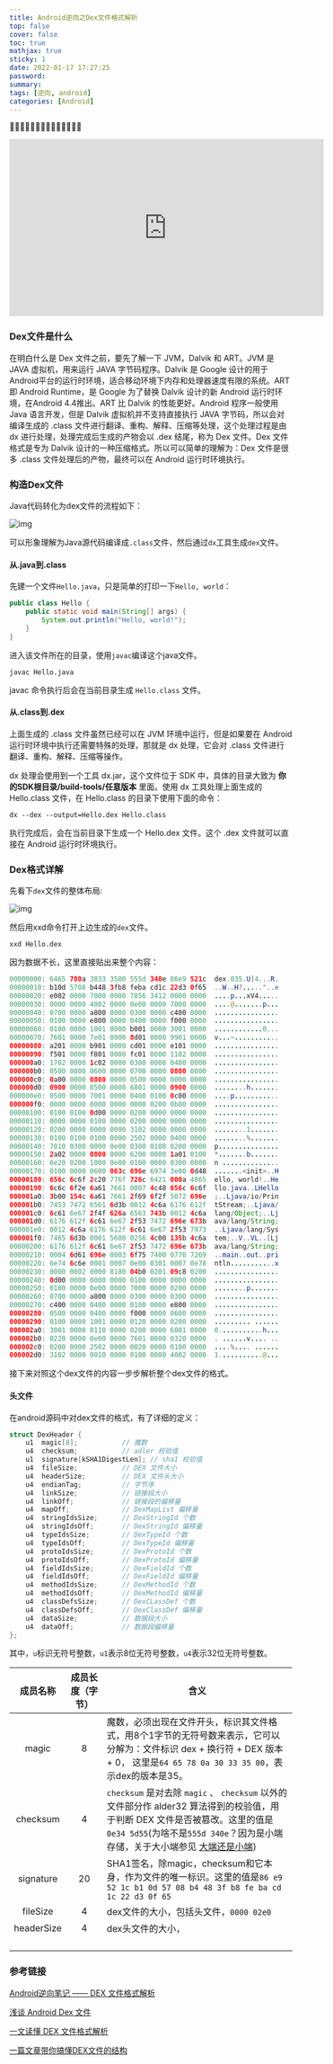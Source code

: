 ```yaml
---
title: Android逆向之Dex文件格式解析
top: false
cover: false
toc: true
mathjax: true
sticky: 1
date: 2022-01-17 17:27:25
password:
summary:
tags: [逆向, android]
categories: [Android]
---
```




<div align="center"><iframe width="560" height="315" src="https://www.youtube.com/embed/mXf3Klcn-sM" title="YouTube video player" frameborder="0" allow="accelerometer; autoplay; clipboard-write; encrypted-media; gyroscope; picture-in-picture" allowfullscreen></iframe></div>



### Dex文件是什么

在明白什么是 Dex 文件之前，要先了解一下 JVM，Dalvik 和 ART。JVM 是 JAVA 虚拟机，用来运行 JAVA 字节码程序。Dalvik 是 Google 设计的用于 Android平台的运行时环境，适合移动环境下内存和处理器速度有限的系统。ART 即 Android Runtime，是 Google 为了替换 Dalvik 设计的新 Android 运行时环境，在Android 4.4推出。ART 比 Dalvik 的性能更好。Android 程序一般使用 Java 语言开发，但是 Dalvik 虚拟机并不支持直接执行 JAVA 字节码，所以会对编译生成的 .class 文件进行翻译、重构、解释、压缩等处理，这个处理过程是由 dx 进行处理，处理完成后生成的产物会以 .dex 结尾，称为 Dex 文件。Dex 文件格式是专为 Dalvik 设计的一种压缩格式。所以可以简单的理解为：Dex 文件是很多 .class 文件处理后的产物，最终可以在 Android 运行时环境执行。



### 构造Dex文件

Java代码转化为dex文件的流程如下：

![img](http://img.heshipeng.com/202201191407214.png)

可以形象理解为Java源代码编译成`.class`文件，然后通过`dx`工具生成`dex`文件。



#### 从.java到.class

先建一个文件`Hello.java`，只是简单的打印一下`Hello, world`：

```java
public class Hello {
    public static void main(String[] args) {
        System.out.println("Hello, world!");
    }
}
```

进入该文件所在的目录，使用`javac`编译这个java文件。

```shell
javac Hello.java
```

javac 命令执行后会在当前目录生成 `Hello.class` 文件。



#### 从.class到.dex

上面生成的 .class 文件虽然已经可以在 JVM 环境中运行，但是如果要在 Android 运行时环境中执行还需要特殊的处理，那就是 dx 处理，它会对 .class 文件进行翻译、重构、解释、压缩等操作。

dx 处理会使用到一个工具 dx.jar，这个文件位于 SDK 中，具体的目录大致为 **你的SDK根目录/build-tools/任意版本** 里面。使用 dx 工具处理上面生成的Hello.class 文件，在 Hello.class 的目录下使用下面的命令：

```shell
dx --dex --output=Hello.dex Hello.class
```

执行完成后，会在当前目录下生成一个 Hello.dex 文件。这个 .dex 文件就可以直接在 Android 运行时环境执行。



### Dex格式详解

先看下`dex`文件的整体布局:

![img](http://img.heshipeng.com/202201191448457.png)



然后用xxd命令打开上边生成的`dex`文件。

```shell
xxd Hello.dex
```

因为数据不长，这里直接贴出来整个内容：

```java
00000000: 6465 780a 3033 3500 555d 340e 86e9 521c  dex.035.U]4...R.
00000010: b10d 5708 b448 3fb8 feba cd1c 22d3 0f65  ..W..H?....."..e
00000020: e002 0000 7000 0000 7856 3412 0000 0000  ....p...xV4.....
00000030: 0000 0000 4002 0000 0e00 0000 7000 0000  ....@.......p...
00000040: 0700 0000 a800 0000 0300 0000 c400 0000  ................
00000050: 0100 0000 e800 0000 0400 0000 f000 0000  ................
00000060: 0100 0000 1001 0000 b001 0000 3001 0000  ............0...
00000070: 7601 0000 7e01 0000 8d01 0000 9901 0000  v...~...........
00000080: a201 0000 b901 0000 cd01 0000 e101 0000  ................
00000090: f501 0000 f801 0000 fc01 0000 1102 0000  ................
000000a0: 1702 0000 1c02 0000 0300 0000 0400 0000  ................
000000b0: 0500 0000 0600 0000 0700 0000 0800 0000  ................
000000c0: 0a00 0000 0800 0000 0500 0000 0000 0000  ................
000000d0: 0900 0000 0500 0000 6801 0000 0900 0000  ........h.......
000000e0: 0500 0000 7001 0000 0400 0100 0c00 0000  ....p...........
000000f0: 0000 0000 0000 0000 0000 0200 0b00 0000  ................
00000100: 0100 0100 0d00 0000 0200 0000 0000 0000  ................
00000110: 0000 0000 0100 0000 0200 0000 0000 0000  ................
00000120: 0200 0000 0000 0000 3102 0000 0000 0000  ........1.......
00000130: 0100 0100 0100 0000 2502 0000 0400 0000  ........%.......
00000140: 7010 0300 0000 0e00 0300 0100 0200 0000  p...............
00000150: 2a02 0000 0800 0000 6200 0000 1a01 0100  *.......b.......
00000160: 6e20 0200 1000 0e00 0100 0000 0300 0000  n ..............
00000170: 0100 0000 0600 063c 696e 6974 3e00 0d48  .......<init>..H
00000180: 656c 6c6f 2c20 776f 726c 6421 000a 4865  ello, world!..He
00000190: 6c6c 6f2e 6a61 7661 0007 4c48 656c 6c6f  llo.java..LHello
000001a0: 3b00 154c 6a61 7661 2f69 6f2f 5072 696e  ;..Ljava/io/Prin
000001b0: 7453 7472 6561 6d3b 0012 4c6a 6176 612f  tStream;..Ljava/
000001c0: 6c61 6e67 2f4f 626a 6563 743b 0012 4c6a  lang/Object;..Lj
000001d0: 6176 612f 6c61 6e67 2f53 7472 696e 673b  ava/lang/String;
000001e0: 0012 4c6a 6176 612f 6c61 6e67 2f53 7973  ..Ljava/lang/Sys
000001f0: 7465 6d3b 0001 5600 0256 4c00 135b 4c6a  tem;..V..VL..[Lj
00000200: 6176 612f 6c61 6e67 2f53 7472 696e 673b  ava/lang/String;
00000210: 0004 6d61 696e 0003 6f75 7400 0770 7269  ..main..out..pri
00000220: 6e74 6c6e 0001 0007 0e00 0301 0007 0e78  ntln...........x
00000230: 0000 0002 0000 8180 04b0 0201 09c8 0200  ................
00000240: 0d00 0000 0000 0000 0100 0000 0000 0000  ................
00000250: 0100 0000 0e00 0000 7000 0000 0200 0000  ........p.......
00000260: 0700 0000 a800 0000 0300 0000 0300 0000  ................
00000270: c400 0000 0400 0000 0100 0000 e800 0000  ................
00000280: 0500 0000 0400 0000 f000 0000 0600 0000  ................
00000290: 0100 0000 1001 0000 0120 0000 0200 0000  ......... ......
000002a0: 3001 0000 0110 0000 0200 0000 6801 0000  0...........h...
000002b0: 0220 0000 0e00 0000 7601 0000 0320 0000  . ......v.... ..
000002c0: 0200 0000 2502 0000 0020 0000 0100 0000  ....%.... ......
000002d0: 3102 0000 0010 0000 0100 0000 4002 0000  1...........@...
```

接下来对照这个dex文件的内容一步步解析整个dex文件的格式。



#### 头文件

在android源码中对dex文件的格式，有了详细的定义：

```c
struct DexHeader {
    u1  magic[8];           // 魔数
    u4  checksum;           // adler 校验值
    u1  signature[kSHA1DigestLen]; // sha1 校验值
    u4  fileSize;           // DEX 文件大小
    u4  headerSize;         // DEX 文件头大小
    u4  endianTag;          // 字节序
    u4  linkSize;           // 链接段大小
    u4  linkOff;            // 链接段的偏移量
    u4  mapOff;             // DexMapList 偏移量
    u4  stringIdsSize;      // DexStringId 个数
    u4  stringIdsOff;       // DexStringId 偏移量
    u4  typeIdsSize;        // DexTypeId 个数
    u4  typeIdsOff;         // DexTypeId 偏移量
    u4  protoIdsSize;       // DexProtoId 个数
    u4  protoIdsOff;        // DexProtoId 偏移量
    u4  fieldIdsSize;       // DexFieldId 个数
    u4  fieldIdsOff;        // DexFieldId 偏移量
    u4  methodIdsSize;      // DexMethodId 个数
    u4  methodIdsOff;       // DexMethodId 偏移量
    u4  classDefsSize;      // DexCLassDef 个数
    u4  classDefsOff;       // DexClassDef 偏移量
    u4  dataSize;           // 数据段大小
    u4  dataOff;            // 数据段偏移量
};
```

其中，`u`标识无符号整数，`u1`表示8位无符号整数，`u4`表示32位无符号整数。



|  成员名称  | 成员长度（字节） | 含义                                                         |
| :--------: | :--------------: | ------------------------------------------------------------ |
|   magic    |        8         | 魔数，必须出现在文件开头，标识其文件格式，用8个1字节的无符号数来表示，它可以分解为：文件标识 dex + 换行符 + DEX 版本 + 0， 这里是`64 65 78 0a 30 33 35 00`，表示dex的版本是35。 |
|  checksum  |        4         | `checksum` 是对去除 `magic` 、 `checksum` 以外的文件部分作 alder32 算法得到的校验值，用于判断 DEX 文件是否被篡改。这里的值是`0e34 5d55`(为啥不是`555d 340e`？因为是小端存储，关于大小端参见 [大端还是小端](http://blog.heshipeng.com/%E5%A4%A7%E7%AB%AF%E8%BF%98%E6%98%AF%E5%B0%8F%E7%AB%AF/)) |
| signature  |        20        | SHA1签名，除magic，checksum和它本身，作为文件的唯一标识。这里的值是`86 e9 52 1c b1 0d 57 08 b4 48 3f b8 fe ba cd 1c 22 d3 0f 65` |
|  fileSize  |        4         | dex文件的大小，包括头文件，`0000 02e0`                       |
| headerSize |        4         | dex头文件的大小，                                            |
|            |                  |                                                              |
|            |                  |                                                              |
|            |                  |                                                              |
|            |                  |                                                              |



### 参考链接

[Android逆向笔记 —— DEX 文件格式解析](https://juejin.cn/post/6844903847647772686)

[浅谈 Android Dex 文件](https://tech.youzan.com/qian-tan-android-dexwen-jian/)

[一文读懂 DEX 文件格式解析](https://cloud.tencent.com/developer/article/1663852)

[一篇文章带你搞懂DEX文件的结构](https://blog.csdn.net/sinat_18268881/article/details/55832757)
